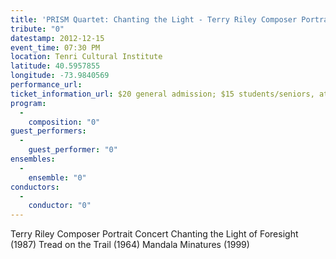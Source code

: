 ```yaml
---
title: 'PRISM Quartet: Chanting the Light - Terry Riley Composer Portrait'
tribute: "0"
datestamp: 2012-12-15
event_time: 07:30 PM
location: Tenri Cultural Institute
latitude: 40.5957855
longitude: -73.9840569
performance_url: 
ticket_information_url: $20 general admission; $15 students/seniors, at door only (no reservations required)
program: 
  -
    composition: "0"
guest_performers: 
  -
    guest_performer: "0"
ensembles: 
  -
    ensemble: "0"
conductors: 
  -
    conductor: "0"
---
```

Terry Riley Composer Portrait Concert
Chanting the Light of Foresight (1987)
Tread on the Trail (1964)
Mandala Minatures (1999)
